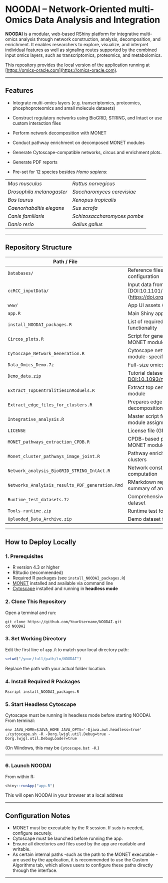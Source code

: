 # NOODAI – Network-Oriented multi-Omics Data Analysis and Integration

**NOODAI** is a modular, web-based RShiny platform for integrative multi-omics analysis through network construction, analysis, decomposition, and enrichment. It enables researchers to explore, visualize, and interpret individual features as well as signaling routes supported by the combined input omics layers, such as transcriptomics, proteomics, and metabolomics.

This repository provides the local version of the application running at [https://omics-oracle.com](https://omics-oracle.com).

---

## Features

- Integrate multi-omics layers (e.g. transcriptomics, proteomics, phosphoproteomics and small molecule datasets)
- Construct regulatory networks using BioGRID, STRING, and Intact or use custom interaction files
- Perform network decomposition with MONET
- Conduct pathway enrichment on decomposed MONET modules
- Generate Cytoscape-compatible networks, circus and enrichment plots.
- Generate PDF reports

- Pre-set for 12 species besides *Homo sapiens*:

|                             |                             |
|-----------------------------|-----------------------------|
| *Mus musculus*              | *Rattus norvegicus*         |
| *Drosophila melanogaster*   | *Saccharomyces cerevisiae*  |
| *Bos taurus*                | *Xenopus tropicalis*        |
| *Caenorhabditis elegans*    | *Sus scrofa*                |
| *Canis familiaris*          | *Schizosaccharomyces pombe* |
| *Danio rerio*               | *Gallus gallus*             |

---

## Repository Structure


| Path / File                                | Description |
|--------------------------------------------|-------------|
| `Databases/`                                | Reference files and Cytoscape style configuration |
| `ccRCC_inputData/`                          | Input data from the case study: [DOI:10.1101/2025.01.31.635927 (https://doi.org/10.1101/2025.01.31.635927) |
| `www/`                                      | App UI assets (CSS, JavaScript, images) |
| `app.R`                                     | Main Shiny application script |
| `install_NOODAI_packages.R`                       | List of required R packages for the full NOODAI functionality |
| `Circos_plots.R`                            | Script for generating circos plots at the level of MONET modules intersection |
| `Cytoscape_Network_Generation.R`            | Cytoscape network construction from module-specific edges |
| `Data_Omics_Demo.7z`                         | Full-size omics demo data archive |
| `Demo_data.zip`                              | Tutorial dataset from: [DOI:10.1093/narmme/ugaf013](https://doi.org/10.1093/narmme/ugaf013) |
| `Extract_TopCentralitiesInModuels.R`        | Extract top central genes or proteins per module |
| `Extract_edge_files_for_clusters.R`         | Prepares edge lists for per-module network decomposition |
| `Integrative_analysis.R`                    | Master script for cross-omics integration and module assignment |
| `LICENSE`                                   | License file (GPL-3.0) |
| `MONET_pathways_extraction_CPDB.R`          | CPDB-based pathway enrichment script using MONET modules |
| `Monet_cluster_pathways_image_joint.R`      | Pathway enrichment image export for MONET clusters |
| `Network_analysis_BioGRID_STRING_IntAct.R`  | Network construction and centrality metric computation |
| `Networks_Analyisis_results_PDF_generation.Rmd` | RMarkdown report generation for PDF summary of analysis |
| `Runtime_test_datasets.7z`                  | Comprehensive multi-omics runtime test dataset |
| `Tools-runtime.zip`                         | Runtime test for competitor tools |
| `Uplaoded_Data_Archive.zip`                 | Demo dataset for direct website upload |


---

## How to Deploy Locally

### 1. Prerequisites

- R version 4.3 or higher
- RStudio (recommended)
- Required R packages (see `install_NOODAI_packages.R`)
- [MONET](https://github.com/BergmannLab/MONET) installed and available via command line
- [Cytoscape](https://cytoscape.org/) installed and running in **headless mode**

### 2. Clone This Repository

Open a terminal and run:

```
git clone https://github.com/YourUsername/NOODAI.git
cd NOODAI
```

### 3. Set Working Directory

Edit the first line of `app.R` to match your local directory path:

```r
setwd("/your/full/path/to/NOODAI")
```

Replace the path with your actual folder location.

### 4. Install Required R Packages

```
Rscript install_NOODAI_packages.R
```

### 5. Start Headless Cytoscape

Cytoscape must be running in headless mode before starting NOODAI. From terminal:

```
env JAVA_HOME=$JAVA_HOME JAVA_OPTS='-Djava.awt.headless=true' ./cytoscape.sh -R -Dorg.lwjgl.util.Debug=true -Dorg.lwjgl.util.DebugLoader=true

```

(On Windows, this may be `Cytoscape.bat -R`.)

---

### 6. Launch NOODAI

From within R:

```r
shiny::runApp("app.R")
```

This will open NOODAI in your browser at a local address

---

## Configuration Notes

- MONET must be executable by the R session. If `sudo` is needed, configure securely.
- Cytoscape must be launched before running the app.
- Ensure all directories and files used by the app are readable and writable.
- As certain internal paths -such as the path to the MONET executable - are used by the application, it is recommended to use the Custom Algorithms tab, which allows users to configure these paths directly through the interface.

---

